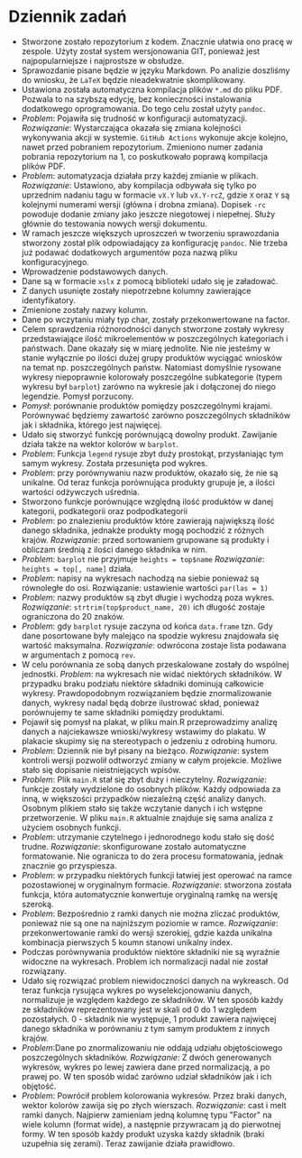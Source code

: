 # Dziennik zadań

- Stworzone zostało repozytorium z kodem. Znacznie ułatwia ono pracę w zespole.
  Użyty został system wersjonowania GIT, ponieważ jest najpopularniejsze i
  najprostsze w obsłudze.
- Sprawozdanie pisane będzie w języku Markdown. Po analizie doszliśmy do
  wniosku, że `LaTeX` będzie nieadekwatnie skomplikowany.
- Ustawiona została automatyczna kompilacja plików `*.md` do pliku PDF. Pozwala
  to na szybszą edycję, bez konieczności instalowania dodatkowego
  oprogramowania. Do tego celu został użyty `pandoc`.
- _Problem_: Pojawiła się trudność w konfiguracji automatyzacji. _Rozwiązanie_:
  Wystarczająca okazała się zmiana kolejności wykonywania akcji w systemie.
  `GitHub Actions` wykonuje akcje kolejno, nawet przed pobraniem repozytorium.
  Zmieniono numer zadania pobrania repozytorium na 1, co poskutkowało poprawą
  kompilacja plików PDF.
- _Problem_: automatyzacja działała przy każdej zmianie w plikach.
  _Rozwiązanie_: Ustawiono, aby kompilacja odbywała się tylko po uprzednim
  nadaniu tagu w formacie `vX.Y` lub `vX.Y-rcZ`, gdzie `X` oraz `Y` są kolejnymi
  numerami wersji (główna i drobna zmiana). Dopisek `-rc` powoduje dodanie
  zmiany jako jeszcze niegotowej i niepełnej. Służy głównie do testowania nowych
  wersji dokumentu.
- W ramach jeszcze większych uproszczeń w tworzeniu sprawozdania stworzony
  został plik odpowiadający za konfigurację `pandoc`. Nie trzeba już podawać
  dodatkowych argumentów poza nazwą pliku konfiguracyjnego.
- Wprowadzenie podstawowych danych.
- Dane są w formacie `xslx` z pomocą biblioteki udało się je załadować.
- Z danych usunięte zostały niepotrzebne kolumny zawierające identyfikatory.
- Zmienione zostały nazwy kolumn.
- Dane po wczytaniu miały typ char, zostały przekonwertowane na factor.
- Celem sprawdzenia różnorodności danych stworzone zostały wykresy
  przedstawiające ilość mikroelementów w poszczególnych kategoriach i państwach.
  Dane okazały się w miarę jednolite. Nie nie jesteśmy w stanie wyłącznie po
  ilości dużej grupy produktów wyciągać wniosków na temat np. poszczególnych
  państw. Natomiast domyślnie rysowane wykresy niepoprawnie kolorowały
  poszczególne subkategorie (typem wykresu był `barplot`) zarówno na wykresie
  jak i dołączonej do niego legendzie. Pomysł porzucony.
- _Pomysł_: porównanie produktów pomiędzy poszczególnymi krajami. Porównywać
  będziemy zawartość zarówno poszczególnych składników jak i składnika, którego
  jest najwięcej.
- Udało się stworzyć funkcję porównującą dowolny produkt. Zawijanie działa także
  na wektor kolorów w `barplot`.
- _Problem_: Funkcja `legend` rysuje zbyt duży prostokąt, przysłaniając tym
  samym wykresy. Została przesunięta pod wykres.
- _Problem_: przy porównywaniu nazw produktów, okazało się, że nie są unikalne.
  Od teraz funkcja porównująca produkty grupuje je, a ilości wartości odżywczych
  uśrednia.
- Stworzono funkcje porównujące względną ilość produktów w danej kategorii,
  podkategorii oraz podpodkategorii
- _Problem_: po znalezieniu produktów które zawierają największą ilość danego
  składnika, jednakże produkty mogą pochodzić z różnych krajów. _Rozwiązanie_:
  przed sortowaniem grupowane są produkty i obliczam średnią z ilości danego
  składnika w nim.
- _Problem_: `barplot` nie przyjmuje `heights = top$name` _Rozwiązanie_:
  `heights = top[, name]` działa.
- _Problem_: napisy na wykresach nachodzą na siebie ponieważ są równoległe do
  osi. Rozwiązanie: ustawienie wartości `par(las = 1)`
- _Problem_: nazwy produktów są zbyt długie i wychodzą poza wykres.
  _Rozwiązanie_: `strtrim(top$product_name, 20)` ich długość zostaje ograniczona
  do 20 znaków.
- _Problem_: gdy `barplot` rysuje zaczyna od końca `data.frame` tzn. Gdy dane
  posortowane były malejąco na spodzie wykresu znajdowała się wartość
  maksymalna. _Rozwiązanie_: odwrócona zostaje lista podawana w argumentach z
  pomocą `rev`.
- W celu porównania ze sobą danych przeskalowane zostały do wspólnej jednostki.
  _Problem_: na wykresach nie widać niektórych składników. W przypadku braku
  podziału niektóre składniki dominują całkowicie wykresy. Prawdopodobnym
  rozwiązaniem będzie znormalizowanie danych, wykresy nadal będą dobrze
  ilustrować skład, ponieważ porównujemy te same składniki pomiędzy produktami.
- Pojawił się pomysł na plakat, w pliku main.R przeprowadzimy analizę danych a
  najciekawsze wnioski/wykresy wstawimy do plakatu. W plakacie skupimy się na
  stereotypach o jedzeniu z odrobiną humoru.
- _Problem_: Dziennik nie był pisany na bieżąco. _Rozwiązanie_: system kontroli
  wersji pozwolił odtworzyć zmiany w całym projekcie. Możliwe stało się
  dopisanie nieistniejących wpisów.
- _Problem_: Plik `main.R` stał się zbyt duży i nieczytelny. _Rozwiązanie_:
  funkcje zostały wydzielone do osobnych plików. Każdy odpowiada za inną, w
  większości przypadków niezależną część analizy danych. Osobnym plikiem stało
  się także wczytanie danych i ich wstępne przetworzenie. W pliku `main.R`
  aktualnie znajduje się sama analiza z użyciem osobnych funkcji.
- _Problem_: utrzymanie czytelnego i jednorodnego kodu stało się dość trudne.
  _Rozwiązanie_: skonfigurowane zostało automatyczne formatowanie. Nie ogranicza
  to do zera procesu formatowania, jednak znacznie go przyspiesza.
- _Problem_: w przypadku niektórych funkcji łatwiej jest operować na ramce
  pozostawionej w oryginalnym formacie. _Rozwiązanie_: stworzona została
  funkcja, która automatycznie konwertuje oryginalną ramkę na wersję szeroką.
- _Problem_: Bezpośrednio z ramki danych nie można zliczać produktów, ponieważ
  nie są one na najniższym poziomie w ramce. _Rozwiązanie_: przekonwertowanie
  ramki do wersji szerokiej, gdzie każda unikalna kombinacja pierwszych 5 koumn
  stanowi unikalny index.
- Podczas porównywania produktów niektóre składniki nie są wyraźnie widoczne na
  wykresach. Problem ich normalizacji nadal nie został rozwiązany.
- Udało się rozwiązać problem niewidoczności danych na wykreasch. Od teraz
  funkcja rysująca wykres po wyselekcjonowaniu danych, normalizuje je względem
  każdego ze składników. W ten sposób każdy ze składników reprezentowany jest w
  skali od 0 do 1 względem pozostałych. 0 - składnik nie występuje, 1 produkt
  zawiera najwięcej danego składnika w porównaniu z tym samym produktem z innych
  krajów.
- _Problem_:Dane po znormalizowaniu nie oddają udziału objętościowego
  poszczególnych składników. _Rozwiązanie_: Z dwóch generowanych wykresów,
  wykres po lewej zawiera dane przed normalizacją, a po prawej po. W ten sposób
  widać zarówno udział składników jak i ich objętość.
- _Problem_: Powrócił problem kolorowania wykresów. Przez braki danych, wektor
  kolorów zawija się po złych wierszach. _Rozwiązanie_: cast i melt ramki
  danych. Najpierw zamieniam jedną kolumnę typu "Factor" na wiele kolumn (format
  wide), a następnie przywracam ją do pierwotnej formy. W ten sposób każdy
  produkt uzyska każdy składnik (braki uzupełnia się zerami). Teraz zawijanie
  działa prawidłowo.
